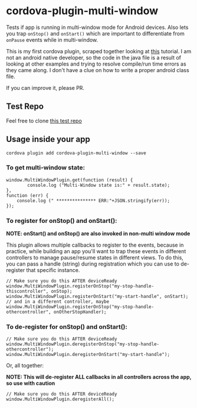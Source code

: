 # cordova-plugin-multi-window
Tests if app is running in multi-window mode for Android devices. Also lets you trap `onStop()` and `onStart()` which are important to differentiate
from `onPause` events while in multi-window.

This is my first cordova plugin, scraped together looking at [this](https://medium.com/ionic-and-the-mobile-web/how-to-write-cordova-plugins-864e40025f2) tutorial. I am  not an android native developer, so the code in the java file is a result of looking at other examples and trying to resolve compile/run time errors as they came along. I don't have a clue on how to write a proper android class file.

If you can improve it, please PR. 

## Test Repo
Feel free to clone [this test repo](https://github.com/pliablepixels/is-multiwindow-test)

## Usage inside your app
`cordova plugin add cordova-plugin-multi-window --save`

### To get multi-window state:

```
window.MultiWindowPlugin.get(function (result) {
        console.log ("Multi-Window state is:" + result.state);
},
function (err) { 
    console.log (" *************** ERR:"+JSON.stringify(err));
});
```

### To register for onStop() and onStart():

**NOTE: onStart() and onStop() are also invoked in non-multi window mode**

This plugin allows multiple callbacks to register to the events, because in practice,
while building an app you'll want to trap these events in different controllers to manage pause/resume
states in different views. To do this, you can pass a handle (string) during registration which you can use to de-register that specific instance.

```
// Make sure you do this AFTER deviceReady
window.MultiWindowPlugin.registerOnStop("my-stop-handle-thiscontroller", onStop);
window.MultiWindowPlugin.registerOnStart("my-start-handle", onStart);
// and in a different controller, maybe
window.MultiWindowPlugin.registerOnStop("my-stop-handle-othercontroller", onOtherStopHandler);
```

### To de-register for onStop() and onStart():

```
// Make sure you do this AFTER deviceReady
window.MultiWindowPlugin.deregisterOnStop("my-stop-handle-othercontroller");
window.MultiWindowPlugin.deregisterOnStart("my-start-handle");
```

Or, all together:

**NOTE: This will de-register ALL callbacks in all controllers across the app, so use with caution**

```
// Make sure you do this AFTER deviceReady
window.MultiWindowPlugin.deregisterAll();
```


